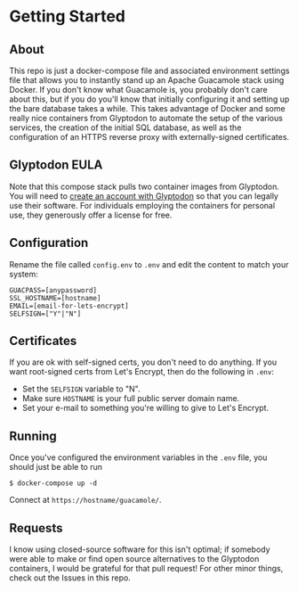 # Getting Started

## About

This repo is just a docker-compose file and associated environment settings file that allows you to instantly stand up an Apache Guacamole stack using Docker. If you don't know what Guacamole is, you probably don't care about this, but if you do you'll know that initially configuring it and setting up the bare database takes a while. This takes advantage of Docker and some really nice containers from Glyptodon to automate the setup of the various services, the creation of the initial SQL database, as well as the configuration of an HTTPS reverse proxy with externally-signed certificates.

## Glyptodon EULA

Note that this compose stack pulls two container images from Glyptodon. You will need to [create an account with Glyptodon](https://glyp.to) so that you can legally use their software. For individuals employing the containers for personal use, they generously offer a license for free.

## Configuration

Rename the file called `config.env` to `.env` and edit the content to match your system:

```
GUACPASS=[anypassword]
SSL_HOSTNAME=[hostname]
EMAIL=[email-for-lets-encrypt]
SELFSIGN=["Y"|"N"]
```

## Certificates

If you are ok with self-signed certs, you don't need to do anything. If you want root-signed certs from Let's Encrypt, then do the following in `.env`:
- Set the `SELFSIGN` variable to "N".
- Make sure `HOSTNAME` is your full public server domain name. 
- Set your e-mail to something you're willing to give to Let's Encrypt.

## Running

Once you've configured the environment variables in the `.env` file, you should just be able to run

```
$ docker-compose up -d
```

Connect at `https://hostname/guacamole/`.

## Requests

I know using closed-source software for this isn't optimal; if somebody were able to make or find open source alternatives to the Glyptodon containers, I would be grateful for that pull request! For other minor things, check out the Issues in this repo.
